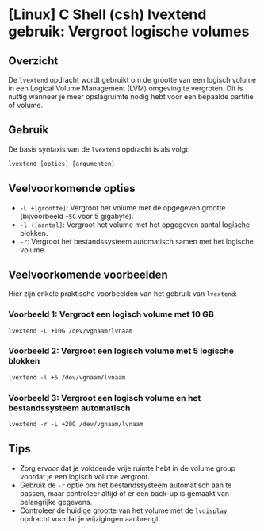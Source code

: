 # [Linux] C Shell (csh) lvextend gebruik: Vergroot logische volumes

## Overzicht
De `lvextend` opdracht wordt gebruikt om de grootte van een logisch volume in een Logical Volume Management (LVM) omgeving te vergroten. Dit is nuttig wanneer je meer opslagruimte nodig hebt voor een bepaalde partitie of volume.

## Gebruik
De basis syntaxis van de `lvextend` opdracht is als volgt:

```csh
lvextend [opties] [argumenten]
```

## Veelvoorkomende opties
- `-L +[grootte]`: Vergroot het volume met de opgegeven grootte (bijvoorbeeld `+5G` voor 5 gigabyte).
- `-l +[aantal]`: Vergroot het volume met het opgegeven aantal logische blokken.
- `-r`: Vergroot het bestandssysteem automatisch samen met het logische volume.

## Veelvoorkomende voorbeelden
Hier zijn enkele praktische voorbeelden van het gebruik van `lvextend`:

### Voorbeeld 1: Vergroot een logisch volume met 10 GB
```csh
lvextend -L +10G /dev/vgnaam/lvnaam
```

### Voorbeeld 2: Vergroot een logisch volume met 5 logische blokken
```csh
lvextend -l +5 /dev/vgnaam/lvnaam
```

### Voorbeeld 3: Vergroot een logisch volume en het bestandssysteem automatisch
```csh
lvextend -r -L +20G /dev/vgnaam/lvnaam
```

## Tips
- Zorg ervoor dat je voldoende vrije ruimte hebt in de volume group voordat je een logisch volume vergroot.
- Gebruik de `-r` optie om het bestandssysteem automatisch aan te passen, maar controleer altijd of er een back-up is gemaakt van belangrijke gegevens.
- Controleer de huidige grootte van het volume met de `lvdisplay` opdracht voordat je wijzigingen aanbrengt.